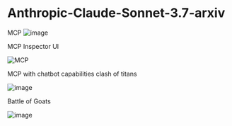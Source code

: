 # Anthropic-Claude-Sonnet-3.7-arxiv
MCP
![image](https://github.com/user-attachments/assets/91227f44-1e34-4d05-b95c-43a60be607e8)



MCP Inspector UI

![MCP](https://github.com/user-attachments/assets/277f5d35-b277-4faa-a55f-4ad753c1e2ac)


MCP with chatbot capabilities clash of titans

![image](https://github.com/user-attachments/assets/13d46fa2-731e-4dc4-a4f1-b493765b3c68)


Battle of Goats 

![image](https://github.com/user-attachments/assets/07044315-7365-4e7f-95ba-2a58ac589c3c)







